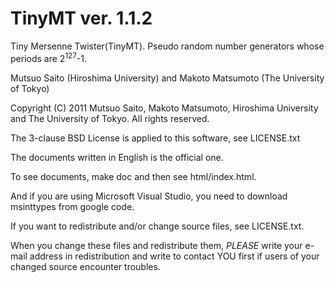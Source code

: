 TinyMT ver. 1.1.2
===================

Tiny Mersenne Twister(TinyMT).
Pseudo random number generators whose periods are 2<sup>127</sup>-1.

Mutsuo Saito (Hiroshima University) and
Makoto Matsumoto (The University of Tokyo)

Copyright (C) 2011 Mutsuo Saito, Makoto Matsumoto,
Hiroshima University and The University of Tokyo.
All rights reserved.

The 3-clause BSD License is applied to this software, see
LICENSE.txt

The documents written in English is the official one.

To see documents, make doc and then see html/index.html.

And if you are using Microsoft Visual Studio, you need to
download msinttypes from google code.

If you want to redistribute and/or change source files, see LICENSE.txt.

When you change these files and redistribute them, *PLEASE* write your
e-mail address in redistribution and write to contact YOU first if
users of your changed source encounter troubles.
